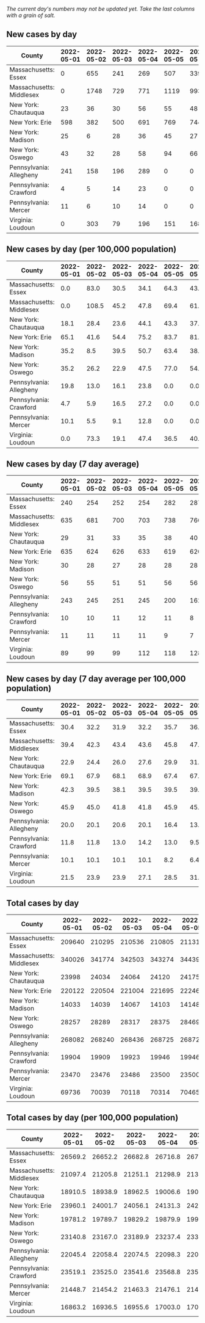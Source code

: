 _The current day's numbers may not be updated yet. Take the last columns with a grain of salt._
## New cases by day

| County | 2022-05-01 | 2022-05-02 | 2022-05-03 | 2022-05-04 | 2022-05-05 | 2022-05-06 | 2022-05-07 |
| --- | --- | --- | --- | --- | --- | --- | --- |
| Massachusetts: Essex | 0 | 655 | 241 | 269 | 507 | 339 |  |
| Massachusetts: Middlesex | 0 | 1748 | 729 | 771 | 1119 | 993 |  |
| New York: Chautauqua | 23 | 36 | 30 | 56 | 55 | 48 | 74 |
| New York: Erie | 598 | 382 | 500 | 691 | 769 | 744 | 800 |
| New York: Madison | 25 | 6 | 28 | 36 | 45 | 27 | 38 |
| New York: Oswego | 43 | 32 | 28 | 58 | 94 | 66 | 69 |
| Pennsylvania: Allegheny | 241 | 158 | 196 | 289 | 0 | 0 |  |
| Pennsylvania: Crawford | 4 | 5 | 14 | 23 | 0 | 0 |  |
| Pennsylvania: Mercer | 11 | 6 | 10 | 14 | 0 | 0 |  |
| Virginia: Loudoun | 0 | 303 | 79 | 196 | 151 | 168 |  |

## New cases by day (per 100,000 population)

| County | 2022-05-01 | 2022-05-02 | 2022-05-03 | 2022-05-04 | 2022-05-05 | 2022-05-06 | 2022-05-07 |
| --- | --- | --- | --- | --- | --- | --- | --- |
| Massachusetts: Essex | 0.0 | 83.0 | 30.5 | 34.1 | 64.3 | 43.0 |  |
| Massachusetts: Middlesex | 0.0 | 108.5 | 45.2 | 47.8 | 69.4 | 61.6 |  |
| New York: Chautauqua | 18.1 | 28.4 | 23.6 | 44.1 | 43.3 | 37.8 | 58.3 |
| New York: Erie | 65.1 | 41.6 | 54.4 | 75.2 | 83.7 | 81.0 | 87.1 |
| New York: Madison | 35.2 | 8.5 | 39.5 | 50.7 | 63.4 | 38.1 | 53.6 |
| New York: Oswego | 35.2 | 26.2 | 22.9 | 47.5 | 77.0 | 54.1 | 56.5 |
| Pennsylvania: Allegheny | 19.8 | 13.0 | 16.1 | 23.8 | 0.0 | 0.0 |  |
| Pennsylvania: Crawford | 4.7 | 5.9 | 16.5 | 27.2 | 0.0 | 0.0 |  |
| Pennsylvania: Mercer | 10.1 | 5.5 | 9.1 | 12.8 | 0.0 | 0.0 |  |
| Virginia: Loudoun | 0.0 | 73.3 | 19.1 | 47.4 | 36.5 | 40.6 |  |

## New cases by day (7 day average)

| County | 2022-05-01 | 2022-05-02 | 2022-05-03 | 2022-05-04 | 2022-05-05 | 2022-05-06 | 2022-05-07 |
| --- | --- | --- | --- | --- | --- | --- | --- |
| Massachusetts: Essex | 240 | 254 | 252 | 254 | 282 | 287 |  |
| Massachusetts: Middlesex | 635 | 681 | 700 | 703 | 738 | 766 |  |
| New York: Chautauqua | 29 | 31 | 33 | 35 | 38 | 40 | 46 |
| New York: Erie | 635 | 624 | 626 | 633 | 619 | 620 | 641 |
| New York: Madison | 30 | 28 | 27 | 28 | 28 | 28 | 29 |
| New York: Oswego | 56 | 55 | 51 | 51 | 56 | 56 | 56 |
| Pennsylvania: Allegheny | 243 | 245 | 251 | 245 | 200 | 162 |  |
| Pennsylvania: Crawford | 10 | 10 | 11 | 12 | 11 | 8 |  |
| Pennsylvania: Mercer | 11 | 11 | 11 | 11 | 9 | 7 |  |
| Virginia: Loudoun | 89 | 99 | 99 | 112 | 118 | 128 |  |

## New cases by day (7 day average per 100,000 population)

| County | 2022-05-01 | 2022-05-02 | 2022-05-03 | 2022-05-04 | 2022-05-05 | 2022-05-06 | 2022-05-07 |
| --- | --- | --- | --- | --- | --- | --- | --- |
| Massachusetts: Essex | 30.4 | 32.2 | 31.9 | 32.2 | 35.7 | 36.4 |  |
| Massachusetts: Middlesex | 39.4 | 42.3 | 43.4 | 43.6 | 45.8 | 47.5 |  |
| New York: Chautauqua | 22.9 | 24.4 | 26.0 | 27.6 | 29.9 | 31.5 | 36.2 |
| New York: Erie | 69.1 | 67.9 | 68.1 | 68.9 | 67.4 | 67.5 | 69.8 |
| New York: Madison | 42.3 | 39.5 | 38.1 | 39.5 | 39.5 | 39.5 | 40.9 |
| New York: Oswego | 45.9 | 45.0 | 41.8 | 41.8 | 45.9 | 45.9 | 45.9 |
| Pennsylvania: Allegheny | 20.0 | 20.1 | 20.6 | 20.1 | 16.4 | 13.3 |  |
| Pennsylvania: Crawford | 11.8 | 11.8 | 13.0 | 14.2 | 13.0 | 9.5 |  |
| Pennsylvania: Mercer | 10.1 | 10.1 | 10.1 | 10.1 | 8.2 | 6.4 |  |
| Virginia: Loudoun | 21.5 | 23.9 | 23.9 | 27.1 | 28.5 | 31.0 |  |

## Total cases by day

| County | 2022-05-01 | 2022-05-02 | 2022-05-03 | 2022-05-04 | 2022-05-05 | 2022-05-06 | 2022-05-07 |
| --- | --- | --- | --- | --- | --- | --- | --- |
| Massachusetts: Essex | 209640 | 210295 | 210536 | 210805 | 211312 | 211651 |  |
| Massachusetts: Middlesex | 340026 | 341774 | 342503 | 343274 | 344393 | 345386 |  |
| New York: Chautauqua | 23998 | 24034 | 24064 | 24120 | 24175 | 24223 | 24297 |
| New York: Erie | 220122 | 220504 | 221004 | 221695 | 222464 | 223208 | 224008 |
| New York: Madison | 14033 | 14039 | 14067 | 14103 | 14148 | 14175 | 14213 |
| New York: Oswego | 28257 | 28289 | 28317 | 28375 | 28469 | 28535 | 28604 |
| Pennsylvania: Allegheny | 268082 | 268240 | 268436 | 268725 | 268725 | 268725 |  |
| Pennsylvania: Crawford | 19904 | 19909 | 19923 | 19946 | 19946 | 19946 |  |
| Pennsylvania: Mercer | 23470 | 23476 | 23486 | 23500 | 23500 | 23500 |  |
| Virginia: Loudoun | 69736 | 70039 | 70118 | 70314 | 70465 | 70633 |  |

## Total cases by day (per 100,000 population)

| County | 2022-05-01 | 2022-05-02 | 2022-05-03 | 2022-05-04 | 2022-05-05 | 2022-05-06 | 2022-05-07 |
| --- | --- | --- | --- | --- | --- | --- | --- |
| Massachusetts: Essex | 26569.2 | 26652.2 | 26682.8 | 26716.8 | 26781.1 | 26824.1 |  |
| Massachusetts: Middlesex | 21097.4 | 21205.8 | 21251.1 | 21298.9 | 21368.3 | 21429.9 |  |
| New York: Chautauqua | 18910.5 | 18938.9 | 18962.5 | 19006.6 | 19050.0 | 19087.8 | 19146.1 |
| New York: Erie | 23960.1 | 24001.7 | 24056.1 | 24131.3 | 24215.0 | 24296.0 | 24383.1 |
| New York: Madison | 19781.2 | 19789.7 | 19829.2 | 19879.9 | 19943.3 | 19981.4 | 20035.0 |
| New York: Oswego | 23140.8 | 23167.0 | 23189.9 | 23237.4 | 23314.4 | 23368.5 | 23425.0 |
| Pennsylvania: Allegheny | 22045.4 | 22058.4 | 22074.5 | 22098.3 | 22098.3 | 22098.3 |  |
| Pennsylvania: Crawford | 23519.1 | 23525.0 | 23541.6 | 23568.8 | 23568.8 | 23568.8 |  |
| Pennsylvania: Mercer | 21448.7 | 21454.2 | 21463.3 | 21476.1 | 21476.1 | 21476.1 |  |
| Virginia: Loudoun | 16863.2 | 16936.5 | 16955.6 | 17003.0 | 17039.5 | 17080.1 |  |
